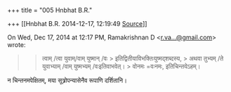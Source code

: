+++
title = "005 Hnbhat B.R."

+++
[[Hnbhat B.R.	2014-12-17, 12:19:49 [Source](https://groups.google.com/g/samskrita/c/VY0qzRQDI-M)]]



On Wed, Dec 17, 2014 at 12:17 PM, Ramakrishnan D \<[r.va...@gmail.com]()\> wrote:

> 
> > त्वाम् /त्वा  युवाम्/वाम् युष्मान् /वः > इतिद्वितीयाविभक्तिःयुष्मद्शब्दस्य, >
> अथवा तुभ्यम् /ते युवाभ्याम् /वाम् युष्मभ्यम् /वःइतिवाभवेत्। >
> वोनमः =वःनमः, इतिचिन्तयेऽहम्।
> >   
> > 
> > 
> >   
> > 

  

न चिन्तनमपेक्षितम्, मया सूत्र्रोपन्यासेनैव रूपाणि दर्शितानि।

  



